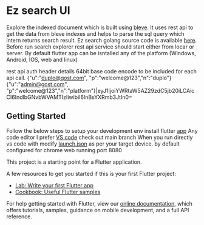 # Ez search UI 
Explore the indexed document which is built using [bleve](http://blevesearch.com/docs/Home/). It uses rest api to get the data from bleve indexes and helps to parse the sql query which intern returns search result. Ez search golang  source code is available [here](https://github.com/ramnkl16/ez-search). Before run search explorer rest api service should start either from locar or server. 
By default flutter app can be isntalled any of the platform (Windows, Android, IOS, web and linux)


rest api auth header details
64bit base code encode to be included for each api call. 
{"u":"duplo@gost.com", "p":"welcome@123","n":"duplo"}
{"u":"admin@gost.com", "p":"welcome@123","n":"platform"}|eyJ1IjoiYWRtaW5AZ29zdC5jb20iLCAicCI6IndlbGNvbWVAMTIzIiwibiI6InBsYXRmb3JtIn0=

## Getting Started
Follow the below steps to setup your development env 
install flutter [app](https://docs.flutter.dev/get-started/install/windows)
Any code editor I prefer [VS code](https://code.visualstudio.com/docs/setup/setup-overview) 
check out main branch 
When you run directly vs code with modify [launch.json](https://github.com/ramnkl16/ez_search_ui/blob/main/.vscode/launch.json) as per your target device. by default configured for chrome web running port 8080



This project is a starting point for a Flutter application.

A few resources to get you started if this is your first Flutter project:

- [Lab: Write your first Flutter app](https://flutter.dev/docs/get-started/codelab)
- [Cookbook: Useful Flutter samples](https://flutter.dev/docs/cookbook)

For help getting started with Flutter, view our
[online documentation](https://flutter.dev/docs), which offers tutorials,
samples, guidance on mobile development, and a full API reference.
